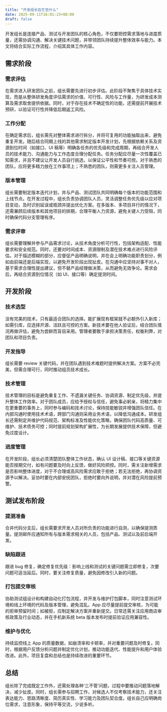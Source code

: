 ```yaml
---
title: "开发组长在忙些什么"
date: 2025-09-11T16:01:23+08:00
draft: false
---
```


开发组长是连接产品、测试与开发团队的核心角色，不仅要把控需求落地与进度质量，还需协调沟通、解决关键技术问题，并带领团队持续提升整体效率与能力。本文将结合实际工作流程，介绍其具体工作内容。

## 需求阶段

### 需求评估

在需求进入研发团队之前，组长需要先进行初步评估。此阶段不聚焦于具体技术实现，而是从整体研发角度评估需求的价值、可行性、风险与工作量，为研发成本测算及需求取舍提供依据。同时，对于存在技术不确定性的功能，还需提前开展技术预研，以验证可行性并降低后期返工风险。

### 工作分配

在确定需求后，组长需先对整体需求进行拆分，并将可复用的功能抽取出来，避免重复开发。随后结合同期上线的其他需求制定版本开发计划，先根据依赖关系及资源到位时间（如接口、UI 稿等）明确各任务的优先级和完成周期，再结合开发人员的技术能力、沟通能力与工作态度合理分配任务。任务分配应尽量一次性覆盖已知需求，并且不建议让开发人员自行挑选，以保证公平性和节奏可控。对于熟悉的团队，应将更多精力放在工作事项上；不熟悉的团队，则需更多关注人员管理。

### 版本管理

组长需要制定版本迭代计划，并与产品、测试团队共同明确每个版本的功能范围和上线节点。在开发过程中，组长负责协调团队人员，灵活调整任务优先级以应对项目变动，及时识别延误或瓶颈并提出优化方案。在多版本、多项目并行的情况下，还需兼顾后续版本和其他项目的排期，合理平衡人力资源，避免关键人力受阻，同时确保代码分支管理有序。

### 需求评审

组长需要理解并参与产品需求讨论，从技术角度分析可行性，包括架构适配、性能要求和安全规范。同时，还要对时间成本、资源限制及潜在技术难点进行风险评估。对于描述模糊的部分，应督促产品明确说明，并在会上明确功能职责划分，例如由前端还是后端实现，以避免开发阶段出现扯皮。在沟通中应坚持对事不对人，基于需求合理性提出建议，但不替产品经理做决策，从而避免无效争论。需求会后，再结合资源到位情况（如 UI、接口等）确定提测时间。

## 开发阶段

### 技术选型

没有完美的技术，只有最适合团队的选择。能扩展现有框架就不必额外引入新库；如需引库，应选择开源、活跃且可控的方案。新技术要在他人验证后，结合团队情况再做评估，避免为尝鲜而盲目采用。管理者要敢于承担决策责任，权衡利弊，对团队和项目负责。

### 开发指导

组长需要 review 关键代码，并在团队遇到技术难题时提供解决方案。方案不必完美，但需合理可行，同时推动组员技术成长。

### 技术管理

技术管理的目标是避免重复工作、不遗漏关键任务、协调资源、制定优先级，并提升整体工作效率。对于团队成员，应给予授权与信任，避免事必躬亲，将精力集中在更重要的事务上，同时参与编码和技术讨论，保持技能敏锐并增强团队信任。在内部沟通时使用技术术语，跨部门沟通则采用业务术语，以降低沟通成本。研发组长还需制定并维护代码规范、架构标准及性能优化策略，确保团队代码高质量、可维护、技术债务可控；同时提前规划架构扩展性，为长期发展提供技术保障，但避免过度设计。

### 进度管理

在开发阶段，组长必须清楚团队整体工作状态，确认 UI 设计稿、接口等关键资源能否按期交付，如有问题要及时向上反馈，做好风险把控。同时，需关注新增需求是否影响整体进度，对于不合理或高风险需求应敢于拒绝；若无法拒绝，再协调资源予以解决。妥协时要在内部安抚团队，拒绝时要向外说明，并对潜在风险提前预警。

## 测试发布阶段

### 提测准备

合并代码分支后，组长需要求开发人员对所负责的功能进行自测，以确保提测质量。提测邮件应通知所有与版本需求相关的人员，包括产品、测试以及前后端开发。

### 缺陷跟进

跟进 bug 修复，确定修复优先级：影响上线和测试的关键问题需立即修复，次要问题可适当延后。同时，要关注修复质量，避免因修改引入新的问题。

### 打包提交审核

协助测试组设计和构建自动化打包流程，并开发与维护打包脚本，同时注意测试环境和线上环境的代码及版本管理，避免混乱。App 应尽量提前提交审核，为可能的拒审预留时间；如被拒，应制定解决方案并重新提交。日常还需关注应用商店审核政策及行业动态，并在手机新系统 beta 版本发布时提前验证应用兼容性。

### 维护与优化

持续监控线上 App 的质量数据，如崩溃率和卡顿率，并对重要问题及时修复。同时，根据用户反馈分析问题并制定优化计划，推动功能迭代、性能提升和用户体验改进。此外，项目复盘和总结也是持续改进的重要环节。

## 总结

组长除了完成既定工作外，还需处理各种‘三不管’问题，过程中要推动问题落地解决，减少扯皮。同时，组长需参与招聘工作，对候选人不仅考察技术能力，还关注表达能力、思路清晰度、简历真实性、学习能力及团队契合度。组长自己应明确岗位需求，注意形象，保持平等交流，少说多听。